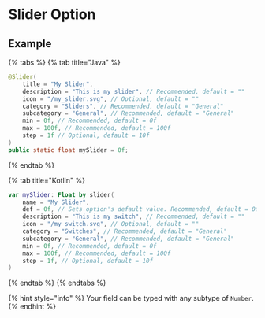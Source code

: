 # Slider Option

## Example

{% tabs %}
{% tab title="Java" %}
```java
@Slider(
    title = "My Slider",
    description = "This is my slider", // Recommended, default = ""
    icon = "/my_slider.svg", // Optional, default = ""
    category = "Sliders", // Recommended, default = "General"
    subcategory = "General", // Recommended, default = "General"
    min = 0f, // Recommended, default = 0f
    max = 100f, // Recommended, default = 100f
    step = 1f // Optional, default = 10f
)
public static float mySlider = 0f;
```
{% endtab %}

{% tab title="Kotlin" %}
```kotlin
var mySlider: Float by slider(
    name = "My Slider",
    def = 0f, // Sets option's default value. Recommended, default = 0f
    description = "This is my switch", // Recommended, default = ""
    icon = "/my_switch.svg", // Optional, default = ""
    category = "Switches", // Recommended, default = "General"
    subcategory = "General", // Recommended, default = "General"
    min = 0f, // Recommended, default = 0f
    max = 100f, // Recommended, default = 100f
    step = 1f, // Optional, default = 10f
)
```
{% endtab %}
{% endtabs %}

{% hint style="info" %}
Your field can be typed with any subtype of `Number`.
{% endhint %}
